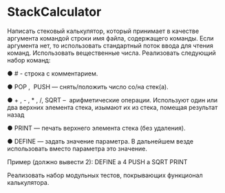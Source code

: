# StackCalculator

Написать стековый калькулятор, который принимает в качестве аргумента командой
строки имя файла, содержащего команды. Если аргумента нет, то использовать
стандартный поток ввода для чтения команд. Использовать вещественные числа.
Реализовать следующий набор команд:

● #​ - строка с комментарием.

● POP​ , ​ PUSH​ — снять/положить число со/на стек(а).

● + , - , * , /, SQRT – ​ арифметические операции. Используют один или два верхних
элемента стека, изымают их из стека, помещая результат назад

● PRINT​ — печать верхнего элемента стека (без удаления).

● DEFINE​ — задать значение параметра. В дальнейшем везде использовать вместо
параметра это значение.

Пример (должно вывести 2):
DEFINE a 4
PUSH a
SQRT
PRINT

Реализовать набор модульных тестов, покрывающих функционал калькулятора.
